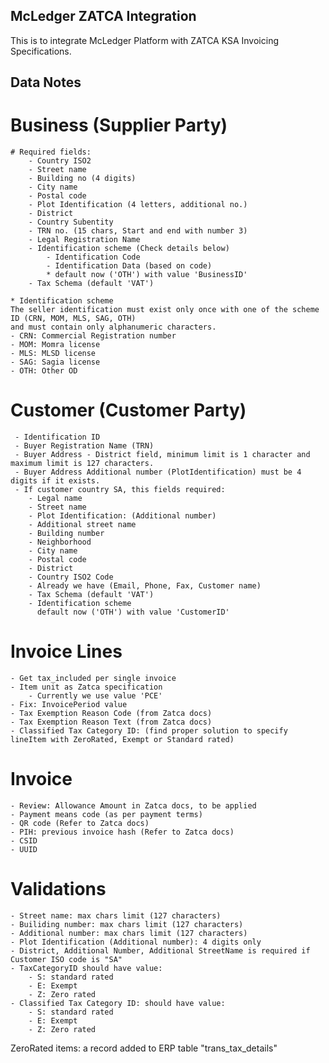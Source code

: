 ## McLedger ZATCA Integration

This is to integrate McLedger Platform with ZATCA KSA Invoicing Specifications.

## Data Notes
# Business (Supplier Party)
 	# Required fields:
        - Country ISO2
        - Street name
        - Building no (4 digits)
        - City name
        - Postal code
        - Plot Identification (4 letters, additional no.)
        - District
        - Country Subentity
	    - TRN no. (15 chars, Start and end with number 3)
	    - Legal Registration Name
	    - Identification scheme (Check details below)
	    	- Identification Code
	    	- Identification Data (based on code)
	    	* default now ('OTH') with value 'BusinessID'
	    - Tax Schema (default 'VAT')

	* Identification scheme
	The seller identification must exist only once with one of the scheme ID (CRN, MOM, MLS, SAG, OTH) 
	and must contain only alphanumeric characters.
	- CRN: Commercial Registration number
	- MOM: Momra license
	- MLS: MLSD license
	- SAG: Sagia license
	- OTH: Other OD

 # Customer (Customer Party)
	 - Identification ID
	 - Buyer Registration Name (TRN)
	 - Buyer Address - District field, minimum limit is 1 character and maximum limit is 127 characters.
	 - Buyer Address Additional number (PlotIdentification) must be 4 digits if it exists.
	 - If customer country SA, this fields required:
	 	- Legal name
	 	- Street name
	 	- Plot Identification: (Additional number)
	 	- Additional street name
	 	- Building number
	 	- Neighborhood
	 	- City name
	 	- Postal code
	 	- District
	 	- Country ISO2 Code
	 	- Already we have (Email, Phone, Fax, Customer name)
	 	- Tax Schema (default 'VAT')
	 	- Identification scheme
	 	  default now ('OTH') with value 'CustomerID'

# Invoice Lines
	- Get tax_included per single invoice
	- Item unit as Zatca specification
		- Currently we use value 'PCE'
	- Fix: InvoicePeriod value
	- Tax Exemption Reason Code (from Zatca docs)
	- Tax Exemption Reason Text (from Zatca docs)
	- Classified Tax Category ID: (find proper solution to specify lineItem with ZeroRated, Exempt or Standard rated) 

# Invoice
	- Review: Allowance Amount in Zatca docs, to be applied
	- Payment means code (as per payment terms)
	- QR code (Refer to Zatca docs)
	- PIH: previous invoice hash (Refer to Zatca docs)
	- CSID
	- UUID

# Validations
	- Street name: max chars limit (127 characters)
	- Builiding number: max chars limit (127 characters)
	- Additional number: max chars limit (127 characters)
	- Plot Identification (Additional number): 4 digits only
	- District, Additional Number, Additional StreetName is required if Customer ISO code is "SA"
	- TaxCategoryID should have value:
		- S: standard rated
		- E: Exempt 
		- Z: Zero rated
	- Classified Tax Category ID: should have value:
		- S: standard rated
		- E: Exempt 
		- Z: Zero rated

ZeroRated items: a record added to ERP table "trans_tax_details"